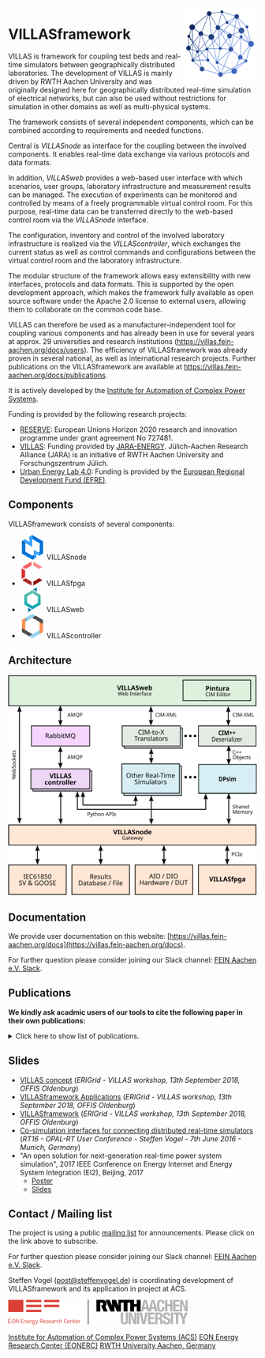 <img src="img/logos/villas_framework.png" width="150" align="right">

# VILLASframework

VILLAS is framework for coupling test beds and real-time simulators between geographically distributed laboratories.
The development of VILLAS is mainly driven by RWTH Aachen University and was originally designed here for geographically distributed real-time simulation of electrical networks, but can also be used without restrictions for simulation in other domains as well as multi-physical systems.

The framework consists of several independent components, which can be combined according to requirements and needed functions.

Central is _VILLASnode_ as interface for the coupling between the involved components.
It enables real-time data exchange via various protocols and data formats.

In addition, _VILLASweb_ provides a web-based user interface with which scenarios, user groups, laboratory infrastructure and measurement results can be managed.
The execution of experiments can be monitored and controlled by means of a freely programmable virtual control room.
For this purpose, real-time data can be transferred directly to the web-based control room via the _VILLASnode_ interface.

The configuration, inventory and control of the involved laboratory infrastructure is realized via the _VILLAScontroller_, which exchanges the current status as well as control commands and configurations between the virtual control room and the laboratory infrastructure.

The modular structure of the framework allows easy extensibility with new interfaces, protocols and data formats.
This is supported by the open development approach, which makes the framework fully available as open source software under the Apache 2.0 license to external users, allowing them to collaborate on the common code base.

VILLAS can therefore be used as a manufacturer-independent tool for coupling various components and has already been in use for several years at approx. 29 universities and research institutions (https://villas.fein-aachen.org/docs/users).
The efficiency of VILLASframework was already proven in several national, as well as international research projects.
Further publications on the VILLASframework are available at https://villas.fein-aachen.org/docs/publications.

It is actively developed by the [Institute for Automation of Complex Power Systems](https://www.acs.eonerc.rwth-aachen.de).

Funding is provided by the following research projects:

- [RESERVE](http://re-serve.eu/): European Unions Horizon 2020 research and innovation programme under grant agreement No 727481.
- [VILLAS](https://villas.fein-aachen.org/website/): Funding provided by [JARA-ENERGY](http://www.jara.org/en/research/energy). Jülich-Aachen Research Alliance (JARA) is an initiative of RWTH Aachen University and Forschungszentrum Jülich.
- [Urban Energy Lab 4.0](http://www.acs.eonerc.rwth-aachen.de/go/id/qxvw): Funding is provided by the [European Regional Development Fund (EFRE)](https://ec.europa.eu/regional_policy/en/funding/erdf/).


## Components

VILLASframework consists of several components:

- <img width="50" src="img/logos/villas_node.png" /> VILLASnode
- <img width="50" src="img/logos/villas_fpga.png" /> VILLASfpga
- <img width="50" src="img/logos/villas_web.png" /> VILLASweb
- <img width="50" src="img/logos/villas_controller.png" /> VILLAScontroller


## Architecture

<a href="img/VILLASframework.svg"><img style="text-align: center" src="img/VILLASframework.svg" style="max-width: 75% " /></a>

## Documentation

We provide user documentation on this website:
[https://villas.fein-aachen.org/docs](https://villas.fein-aachen.org/docs).

For further question please consider joining our Slack channel: [FEIN Aachen e.V. Slack](https://join.slack.com/t/feinev/shared_invite/enQtNTE1NjY5MTg5NTY4LWM4MWI5ZTVkNDgzZTgyNmY5NWY2N2M3MjdjYzQxY2E0MmRlNjBkYTc3ODNlMDliY2M5YzllNjE4YTY3ODBjM2M).


## Publications

**We kindly ask acadmic users of our tools to cite the following paper in their own publications:**

<details>
  <summary>Click here to show list of publications.</summary>

- A. Monti et al., "[A Global Real-Time Superlab: Enabling High Penetration of Power Electronics in the Electric Grid](https://ieeexplore.ieee.org/document/8458285/)," in _IEEE Power Electronics Magazine_, vol. 5, no. 3, pp. 35-44, Sept. 2018.
- M. Stevic, S. Vogel and A. Monti, "[From Monolithic to Geographically Distributed Simulation of HVdc Systems](https://ieeexplore.ieee.org/document/8460045)," _2018 IEEE 19th Workshop on Control and Modeling for Power Electronics (COMPEL)_, Padova, Italy, 2018, pp. 1-5.
- M. Mirz, S. Vogel, B. Schäfer, A. Monti, "Distributed Real-Time Co-Simulation as a Service," _2018 IEEE International Conference on Industrial Electronics for Sustainable Energy Systems (IESES)_, Waikato, NZ, Jan. 2018.
- S. Vogel, M. Mirz, L. Razik and A. Monti, "[An Open Solution for Next-generation Real-time Power System Simulation](https://ieeexplore.ieee.org/document/8245739)," _2017 IEEE Conference on Energy Internet and Energy System Integration (EI2)_, Beijing, 2017, pp. 1-6.
- M. Stevic et al., “[A Multi-Site European Framework for Real-Time Co-Simulation of Power Systems](http://digital-library.theiet.org/content/journals/10.1049/iet-gtd.2016.1576),” _IET Generation, Transmission & Distribution_, Jun. 2017.
- M. Stevic, M. Panwar, M. Mohanpurkar, R. Hovsapian and A. Monti, "[Empirical study of simulation fidelity in geographically distributed real-time simulations](https://ieeexplore.ieee.org/document/8107236)," _2017 North American Power Symposium (NAPS)_, Morgantown, WV, 2017, pp. 1-6.
- C. F. Covrig et al., [A European Platform for Distributed Real Time Modelling & Simulation of Emerging Electricity Systems](https://ec.europa.eu/jrc/en/publication/european-platform-distributed-real-time-modelling-simulation-emerging-electricity-systems). _European Union: JRC Science Hub_, 2016.
- E. Bompard et al., “[A multi-site real-time co-simulation platform for the testing of control strategies of distributed storage and V2G in distribution networks](http://ieeexplore.ieee.org/document/7695666/),” in _18th European Conference on Power Electronics and Applications_ (EPE’16 ECCE Europe), 2016, pp. 1–9.
- M. Stevic et al., “[Virtual integration of laboratories over long distance for real-time co-simulation of power systems](http://ieeexplore.ieee.org/document/7793422/),” in _IECON 2016 - 42nd Annual Conference of the IEEE Industrial Electronics Society_, 2016, pp. 6717–6721.
- M. Stevic, S. Vogel, A. Monti, and S. D’Arco, “[Feasibility of geographically distributed real-time simulation of HVDC system interconnected with AC networks](http://ieeexplore.ieee.org/document/7232700/),” in _PowerTech_, 2015 IEEE Eindhoven, 2015, pp. 1–5.
- M. Stevic, A. Monti and A. Benigni, "[Development of a simulator-to-simulator interface for geographically distributed simulation of power systems in real time](https://ieeexplore.ieee.org/document/7392888)," _IECON 2015 - 41st Annual Conference of the IEEE Industrial Electronics Society_, Yokohama, 2015, pp. 005020-005025.
- M. Stevic and S. Vogel, “[Geographically Distributed Simulation: a backbone platform for studying integration of offshore wind energy](http://www.marinet2.eu/wp-content/uploads/2017/04/DistSimOffshoreWind_SINTEF_infrastructure_access_report.pdf),” MARINET Infrastructure Access Rep., Dec. 2014.

</details>

## Slides

- [VILLAS concept](https://villas.fein-aachen.org/slides/VILLASconcept_AMonti.pdf)
  (_ERIGrid - VILLAS workshop, 13th September 2018, OFFIS Oldenburg_)
- [VILLASframework Applications](https://villas.fein-aachen.org/slides/VILLASframework_Applications_MStevic.pdf.pdf)
  (_ERIGrid - VILLAS workshop, 13th September 2018, OFFIS Oldenburg_)
- [VILLASframework](https://villas.fein-aachen.org/slides/VILLASframework-v5.pdf)
  (_ERIGrid - VILLAS workshop, 13th September 2018, OFFIS Oldenburg_)
- [Co-simulation interfaces for connecting distributed real-time simulators](https://villas.fein-aachen.org/slides/Co-sim_interfaces_RT16.pdf)
   (_RT16 - OPAL-RT User Conference - Steffen Vogel - 7th June 2016 - Munich, Germany_)
- "An open solution for next-generation real-time power system simulation", 2017 IEEE Conference on Energy Internet and Energy System Integration (EI2), Beijing, 2017
  - [Poster](https://villas.fein-aachen.org/slides/ieee_ei2_2017_poster_open_solution.pdf)
  - [Slides](https://villas.fein-aachen.org/slides/3-minute-presentation-797.pdf)

## Contact / Mailing list

The project is using a public [mailing list](https://mailman.rwth-aachen.de/mailman/listinfo/villas) for announcements.
Please click on the link above to subscribe.

For further question please consider joining our Slack channel: [FEIN Aachen e.V. Slack](https://join.slack.com/t/feinev/shared_invite/enQtNTE1NjY5MTg5NTY4LWM4MWI5ZTVkNDgzZTgyNmY5NWY2N2M3MjdjYzQxY2E0MmRlNjBkYTc3ODNlMDliY2M5YzllNjE4YTY3ODBjM2M).

Steffen Vogel (<post@steffenvogel.de>) is coordinating development of VILLASframework and its application in project at ACS.

[![EONERC ACS Logo](img/logos/eonerc.png)](http://www.acs.eonerc.rwth-aachen.de)

[Institute for Automation of Complex Power Systems (ACS)](http://www.acs.eonerc.rwth-aachen.de)
[EON Energy Research Center (EONERC)](http://www.eonerc.rwth-aachen.de)
[RWTH University Aachen, Germany](http://www.rwth-aachen.de)
